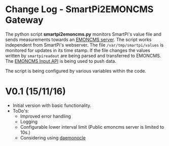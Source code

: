 # Change Log - SmartPi2EMONCMS Gateway

The python script **smartpi2emoncms.py** monitors SmartPi's value file
and sends measurements towards an [EMONCMS server](https://github.com/emoncms/emoncms).
The script works independent from SmartPi's webserver.
The file `/var/tmp/smartpi/values` is monitored for updates in its time stamp.
If the file changes the values written by `smartpireadout` are being parsed and transferred to EMONCMS.
The [EMONCMS Input API](https://emoncms.org/site/api#input) is being used to push data.

The script is being configured by various variables within the code.

# V0.1 (15/11/16)
 * Initial version with basic functionality.
 * ToDo's:
   * Improved error handling
   * Logging
   * Configurable lower interval limit (Public emoncms server is limited to 10s.)
   * Considering using [daemonocle](https://github.com/jnrbsn/daemonocle)
